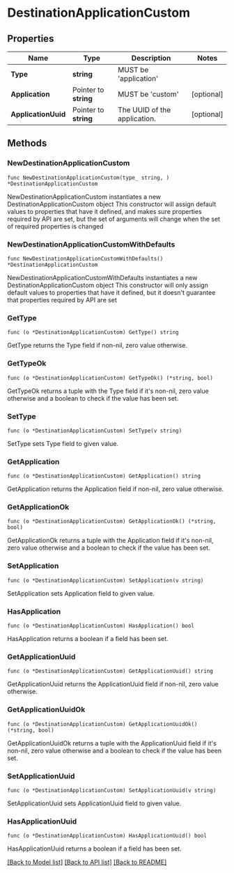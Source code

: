 # DestinationApplicationCustom

## Properties

Name | Type | Description | Notes
------------ | ------------- | ------------- | -------------
**Type** | **string** | MUST be &#39;application&#39; |
**Application** | Pointer to **string** | MUST be &#39;custom&#39; | [optional]
**ApplicationUuid** | Pointer to **string** | The UUID of the application. | [optional]

## Methods

### NewDestinationApplicationCustom

`func NewDestinationApplicationCustom(type_ string, ) *DestinationApplicationCustom`

NewDestinationApplicationCustom instantiates a new DestinationApplicationCustom object
This constructor will assign default values to properties that have it defined,
and makes sure properties required by API are set, but the set of arguments
will change when the set of required properties is changed

### NewDestinationApplicationCustomWithDefaults

`func NewDestinationApplicationCustomWithDefaults() *DestinationApplicationCustom`

NewDestinationApplicationCustomWithDefaults instantiates a new DestinationApplicationCustom object
This constructor will only assign default values to properties that have it defined,
but it doesn't guarantee that properties required by API are set

### GetType

`func (o *DestinationApplicationCustom) GetType() string`

GetType returns the Type field if non-nil, zero value otherwise.

### GetTypeOk

`func (o *DestinationApplicationCustom) GetTypeOk() (*string, bool)`

GetTypeOk returns a tuple with the Type field if it's non-nil, zero value otherwise
and a boolean to check if the value has been set.

### SetType

`func (o *DestinationApplicationCustom) SetType(v string)`

SetType sets Type field to given value.

### GetApplication

`func (o *DestinationApplicationCustom) GetApplication() string`

GetApplication returns the Application field if non-nil, zero value otherwise.

### GetApplicationOk

`func (o *DestinationApplicationCustom) GetApplicationOk() (*string, bool)`

GetApplicationOk returns a tuple with the Application field if it's non-nil, zero value otherwise
and a boolean to check if the value has been set.

### SetApplication

`func (o *DestinationApplicationCustom) SetApplication(v string)`

SetApplication sets Application field to given value.

### HasApplication

`func (o *DestinationApplicationCustom) HasApplication() bool`

HasApplication returns a boolean if a field has been set.

### GetApplicationUuid

`func (o *DestinationApplicationCustom) GetApplicationUuid() string`

GetApplicationUuid returns the ApplicationUuid field if non-nil, zero value otherwise.

### GetApplicationUuidOk

`func (o *DestinationApplicationCustom) GetApplicationUuidOk() (*string, bool)`

GetApplicationUuidOk returns a tuple with the ApplicationUuid field if it's non-nil, zero value otherwise
and a boolean to check if the value has been set.

### SetApplicationUuid

`func (o *DestinationApplicationCustom) SetApplicationUuid(v string)`

SetApplicationUuid sets ApplicationUuid field to given value.

### HasApplicationUuid

`func (o *DestinationApplicationCustom) HasApplicationUuid() bool`

HasApplicationUuid returns a boolean if a field has been set.

[[Back to Model list]](../README.md#documentation-for-models) [[Back to API list]](../README.md#documentation-for-api-endpoints) [[Back to README]](../README.md)
